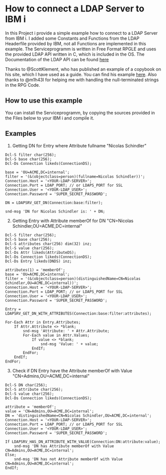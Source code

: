 # How to connect a LDAP Server to IBM i

In this Project i provide a simple example how to connect to a LDAP Server from IBM i. 
I added some Constants and Functions from the LDAP Headerfile provided by IBM, not all Functions are implemented in this example. 
The Serviceprogramm is written in Free Format RPGLE and uses the provided LDAP API written in C, which is included in the OS.
The Documentation of the LDAP API can be found [here](https://www.ibm.com/docs/api/v1/content/ssw_ibm_i_75/apis/dirserv2.htm)

Thanks to @ScottKlement, who has published an example of a copybook on his site, which I have used as a guide. You can find his example [here](https://www.scottklement.com/rpg/copybooks/ldap_h.rpgle.txt).
Also thanks to @m1h43l for helping me with handling the null-terminated strings in the RPG Code.

## How to use this example

You can install the Serviceprogramm, by copying the sources provided in the Files below to your IBM i and compile it. 

## Examples

1. Getting DN for Entry where Attribute fullname "Nicolas Schindler"
```rpgle
Dcl-S filter char(256);
Dcl-S base char(256);
Dcl-Ds Connection likeds(ConnectionDS);

base = 'OU=ACME,DC=internal';
filter = '(&(objectclass=person)(fullname=Nicolas Schindler))';
Connection.Host = '<YOUR-LDAP-SERVER>';
Connection.Port = LDAP_PORT; // or LDAPS_PORT for SSL
Connection.User = '<YOUR-LDAP_USER>';
Connection.Password = 'SUPER_SECRET_PASSWORD';

DN = LDAPSRV_GET_DN(Connection:base:filter);

snd-msg 'DN for Nicolas Schindler is: ' + DN;
```

2. Getting Entry with Attribute memberOf for DN "CN=Nicolas Schindler,OU=ACME,DC=internal"
```rpgle
Dcl-S filter char(256);
Dcl-S base char(256);
Dcl-S attributes char(256) dim(32) inz;
Dcl-S value char(256);                     
Dcl-Ds Attr likeds(AttributeDS);
Dcl-Ds Connection likeds(ConnectionDS);
Dcl-Ds Entry likeds(DNDS) inz;

attributes(1) = 'memberOf';
base = 'OU=ACME,DC=internal';
filter = '(&(objectclass=person)(distinguishedName=CN=Nicolas Schindler,OU=ACME,DC=internal))';
Connection.Host = '<YOUR-LDAP-SERVER>';
Connection.Port = LDAP_PORT; // or LDAPS_PORT for SSL
Connection.User = '<YOUR-LDAP_USER>';
Connection.Password = 'SUPER_SECRET_PASSWORD';

Entry = LDAPSRV_GET_DN_WITH_ATTRIBUTES(Connection:base:filter:attributes);

For-Each Attr in Entry.Attributes;
    If Attr.Attribute <> *blank;
        snd-msg 'Attribute: ' + Attr.Attribute;
        For-Each value in Attr.Values;
            If value <> *blank;
                snd-msg 'Value: ' + value;
            EndIf;
        EndFor;
    EndIf;
EndFor;  
```

3. Check if DN Entry have the Attribute memberOf with Value "CN=Admins,OU=ACME,DC=internal"
```rpgle
Dcl-S DN char(256);
Dcl-S attribute char(256);
Dcl-S value char(256);              
Dcl-Ds Connection likeds(ConnectionDS);

attribute = 'memberOf';
value = 'CN=Admins,OU=ACME,DC=internal';
DN = 'distinguishedName=CN=Nicolas Schindler,OU=ACME,DC=internal';
Connection.Host = '<YOUR-LDAP-SERVER>';
Connection.Port = LDAP_PORT; // or LDAPS_PORT for SSL
Connection.User = '<YOUR-LDAP_USER>';
Connection.Password = 'SUPER_SECRET_PASSWORD';

If LDAPSRV_HAS_DN_ATTRIBUTE_WITH_VALUE(Connection:DN:attribute:value);
    snd-msg 'DN has Attribute memberOf with Value CN=Admins,OU=ACME,DC=internal';
Else;
    snd-msg 'DN has not Attribute memberOf with Value CN=Admins,OU=ACME,DC=internal';
EndIf;
```
